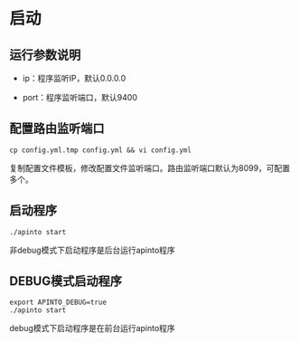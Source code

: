 # 启动

## 运行参数说明
* ip：程序监听IP，默认0.0.0.0

* port：程序监听端口，默认9400

## 配置路由监听端口

```shell
cp config.yml.tmp config.yml && vi config.yml
```

复制配置文件模板，修改配置文件监听端口。路由监听端口默认为8099，可配置多个。

## 启动程序

```shell
./apinto start
```

非debug模式下启动程序是后台运行apinto程序

## DEBUG模式启动程序

```shell
export APINTO_DEBUG=true
./apinto start
```

debug模式下启动程序是在前台运行apinto程序

